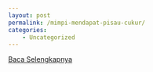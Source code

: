 ```yaml
---
layout: post
permalink: /mimpi-mendapat-pisau-cukur/
categories:
    - Uncategorized
---
```


[Baca Selengkapnya](/08)